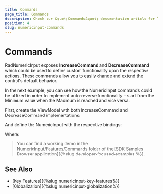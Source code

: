 ```yaml
---
title: Commands
page_title: Commands
description: Check our &quot;Commands&quot; documentation article for Telerik NumericInput for Xamarin control.
position: 4
slug: numericinput-commands
---
```


# Commands

RadNumericInput exposes **IncreaseCommand** and **DecreaseCommand** which could be used to define custom functionality upon the respective actions.  These commands allow you to easily change and extend the control's default behavior.

In the next example, you can see how the NumericInput commands could be utilized in order to implement auto-reverse functionality – start from the Minimum value when the Maximum is reached and vice versa.

First, create the ViewModel with both IncreaseCommand and DecreaseCommand implementations:

<snippet id='numericinput-features-commands-viewmodel'/>

And define the NumericInput with the respective bindings:

<snippet id='numericinput-features-commands'/>

Where:

<snippet id='xmlns-telerikinput'/>

>You can find a working demo in the NumericInput/Features/Commands folder of the [SDK Samples Browser application]({%slug developer-focused-examples %}).

## See Also

- [Key Features]({%slug numericinput-key-features%})
- [Globalization]({%slug numericinput-globalization%})
